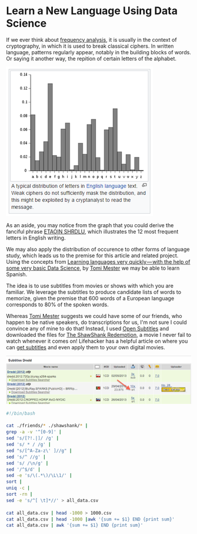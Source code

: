 # Learn a New Language Using Data Science

If we ever think about [frequency analysis](https://en.wikipedia.org/wiki/Frequency_analysis), it is usually in the context of cryptography, in which it is used to break classical ciphers. In written language, patterns regularly appear, notably in the building blocks of words. Or saying it another way, the repition of certain letters of the alphabet.

![English Letter Distribution](images/eng-letter-dist.png)

As an aside, you may notice from the graph that you could derive the fanciful phrase [ETAOIN SHRDLU](https://en.wikipedia.org/wiki/Etaoin_shrdlu), which illustrates the 12 most frequent letters in English writing.

We may also apply the distribution of occurence to other forms of language study, which leads us to the premise for this article and related project. Using the concepts from [Learning languages very quickly — with the help of some very basic Data Science](https://hackernoon.com/learning-languages-very-quickly-with-the-help-of-some-very-basic-data-science-cdbf95288333), by [Tomi Mester](https://twitter.com/data36_com) we may be able to learn Spanish.

The idea is to use subtitles from movies or shows with which you are familiar. We leverage the subtitles to produce candidate lists of words to memorize, given the premise that 600 words of a European language corresponds to 80% of the spoken words.

Whereas [Tomi Mester](https://twitter.com/data36_com) suggests we could have some of our friends, who happen to be native speakers, do transcriptions for us, I'm not sure I could convince any of mine to do that! Instead, I used [Open Subtitles](https://www.opensubtitles.org/) and downloaded the files for [The ShawShank Redemption](http://www.imdb.com/title/tt0111161/), a movie I never fail to watch whenever it comes on! Lifehacker has a helpful article on where you can [get subtitles](https://lifehacker.com/how-to-get-subtitles-on-your-digital-movies-489535336) and even apply them to your own digital movies.

![Subtitles](images/subtitles.png)

```bash
#!/bin/bash

cat ./friends/* ./shawshank/* |
grep -a -v '^[0-9]' |
sed 's/[?!.|]/ /g' |
sed 's/ * / /g' |
sed "s/[^A-Za-z\' ]//g" |
sed 's/^ //g' |
sed 's/ /\n/g' |
sed '/^$/d' |
sed -e 's/\(.*\)/\L\1/' |
sort |
uniq -c |
sort -rn |
sed -e 's/^[ \t]*//' > all_data.csv

cat all_data.csv | head -1000 > 1000.csv
cat all_data.csv | head -1000 |awk '{sum += $1} END {print sum}'
cat all_data.csv | awk '{sum += $1} END {print sum}'
```
